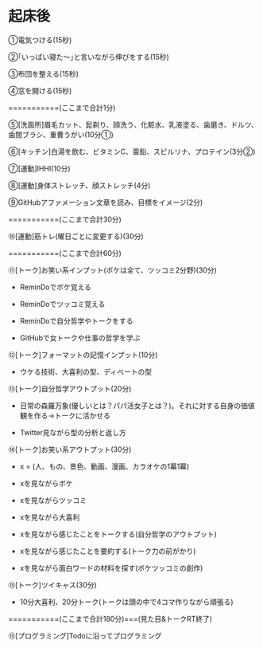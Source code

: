 # 起床後

 ①電気つける(15秒)

 ②｢いっぱい寝た～｣と言いながら伸びをする(15秒)

 ③布団を整える(15秒)

 ④窓を開ける(15秒)

===========(ここまで合計1分)

 ⑤[洗面所]眉毛カット、髭剃り、顔洗う、化粧水、乳液塗る、歯磨き、ドルツ、歯間ブラシ、重曹うがい(10分①)

 ⑥[キッチン]白湯を飲む、ビタミンC、亜鉛、スピルリナ、プロテイン(3分②)

 ⑦[運動]IHHI(10分)

 ⑧[運動]身体ストレッチ、顔ストレッチ(4分)
 
 ⑨GitHubアファメーション文章を読み、目標をイメージ(2分)
 
 ===========(ここまで合計30分)
 
 ⑩[運動]筋トレ(曜日ごとに変更する)(30分)
 
 ===========(ここまで合計60分)
 
 ⑪[トーク]お笑い系インプット(ボケは全て、ツッコミ2分野)(30分)
 
 - ReminDoでボケ覚える
 
 - ReminDoでツッコミ覚える
 
 - ReminDoで自分哲学やトークをする
 
 - GitHubで女トークや仕事の哲学を学ぶ

 ⑫[トーク]フォーマットの記憶インプット(10分)
 
 - ウケる技術、大喜利の型、ディベートの型
 
 ⑬[トーク]自分哲学アウトプット(20分)
 
 - 日常の森羅万象(優しいとは？パパ活女子とは？)。それに対する自身の価値観を作る→トークに活かせる
 
 - Twitter見ながら型の分析と返し方

 ⑭[トーク]お笑い系アウトプット(30分)
 
 - x = (人、もの、景色、動画、漫画、カラオケの1幕1幕)
   
 - xを見ながらボケ
 
 - xを見ながらツッコミ
 
 - xを見ながら大喜利
 
 - xを見ながら感じたことをトークする(自分哲学のアウトプット)
 
 - xを見ながら感じたことを要約する(トーク力の前がかり)
 
 - xを見ながら面白ワードの材料を探す(ボケツッコミの創作)
 
 ⑮[トーク]ツイキャス(30分)
 
 - 10分大喜利、20分トーク(トークは頭の中で4コマ作りながら頑張る)
 
 ===========(ここまで合計180分)===(見た目&トークRT終了)

 ⑮[プログラミング]Todoに沿ってプログラミング


